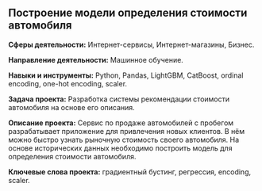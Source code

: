 ## Построение модели определения стоимости автомобиля

**Сферы деятельности:** Интернет-сервисы, Интернет-магазины, Бизнес.

**Направление деятельности:** Машинное обучение.

**Навыки и инструменты:** Python, Pandas, LightGBM, CatBoost, ordinal encoding, one-hot encoding, scaler.

**Задача проекта:** Разработка системы рекомендации стоимости автомобиля на основе его описания.

**Описание проекта:** Сервис по продаже автомобилей с пробегом  разрабатывает приложение для привлечения новых клиентов. В нём можно быстро узнать рыночную стоимость своего автомобиля. На основе исторических данных необходимо построить модель для определения стоимости автомобиля.

**Ключевые слова проекта:** градиентный бустинг, регрессия, encoding, scaler.